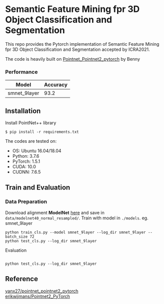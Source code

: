 # Semantic Feature Mining fpr 3D Object Classification and Segmentation

This repo provides the Pytorch implementation of Semantic Feature Mining fpr 3D Object Classification and Segmentation accepted by ICRA2021.

The code is heavily built on [Pointnet_Pointnet2_pytorch](https://github.com/yanx27/Pointnet_Pointnet2_pytorch/tree/b4e79513391c11e98df30d3241a0a24ed3cb3a2a) by Benny 

### Performance
| Model | Accuracy |
|--|--|
| smnet_9layer |  93.2|


## Installation
Install PointNet++ library
```
$ pip install -r requirements.txt
```
The codes are tested on:

- OS: Ubuntu 16.04/18.04
- Python: 3.7.6
- PyTorch: 1.5.1
- CUDA: 10.0
- CUDNN: 7.6.5

## Train and Evaluation
### Data Preparation
Download alignment **ModelNet** [here](https://shapenet.cs.stanford.edu/media/modelnet40_normal_resampled.zip) and save in `data/modelnet40_normal_resampled/`.
Train with model in `./models`. eg. smnet_9layer

```
python train_cls.py --model smnet_9layer --log_dir smnet_9layer --batch_size 72
python test_cls.py --log_dir smnet_9layer
```

Evaluation
```

python test_cls.py --log_dir smnet_9layer
```


## Reference
[yanx27/pointnet_pointnet2_pytorch](https://github.com/yanx27/Pointnet_Pointnet2_pytorch/tree/b4e79513391c11e98df30d3241a0a24ed3cb3a2a)<br>
[erikwijmans/Pointnet2_PyTorch](https://github.com/erikwijmans/Pointnet2_PyTorch)


